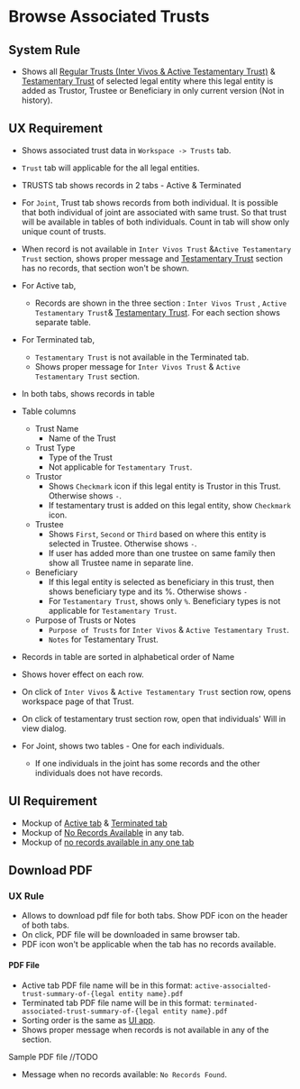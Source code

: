 # Browse Associated Trusts

## System Rule

- Shows all [Regular Trusts (Inter Vivos & Active Testamentary Trust)](../legal-entities/trust.md#browse-associated-trusts) & [Testamentary Trust](../estate-plan/testamentary-trust.md#browse-associated-trusts) of selected legal entity where this legal entity is added as Trustor, Trustee or Beneficiary in only current version (Not in history).

## UX Requirement

- Shows associated trust data in `Workspace -> Trusts` tab.

- `Trust` tab will applicable for the all legal entities.

- TRUSTS tab shows records in 2 tabs - Active & Terminated

- For `Joint`, Trust tab shows records from both individual. It is possible that both individual of joint are associated with same trust. So that trust will be available in tables of both individuals. Count in tab will show only unique count of trusts.

- When record is not available in `Inter Vivos Trust` &`Active Testamentary Trust` section, shows proper message and [Testamentary Trust](../estate-plan/testamentary-trust.md#browse-associated-trusts) section has no records, that section won't be shown.

- For Active tab, 

  - Records are shown in the three section : `Inter Vivos Trust` , `Active Testamentary Trust`& [Testamentary Trust](../estate-plan/testamentary-trust.md#browse-associated-trusts). For each section shows separate table.

- For Terminated tab, 

  - `Testamentary Trust` is not available in the Terminated tab.
  - Shows proper message for `Inter Vivos Trust` & `Active Testamentary Trust` section.

- In both tabs, shows records in table

- Table columns 
  - Trust Name
    - Name of the Trust
  - Trust Type
    - Type of the Trust
    - Not applicable for `Testamentary Trust`.
  - Trustor
    - Shows `Checkmark` icon if this legal entity is Trustor in this Trust. Otherwise shows ` - `.
    - If testamentary trust is added on this legal entity, show `Checkmark` icon.
  - Trustee
    - Shows `First`, `Second` or `Third` based on where this entity is selected in Trustee. Otherwise shows `-`.
    - If user has added more than one trustee on same family  then show all Trustee name in separate line.
  - Beneficiary
    - If this legal entity is selected as beneficiary in this trust, then shows beneficiary type and its %.  Otherwise shows `-`
    - For  `Testamentary Trust`, shows only `%`. Beneficiary types is not applicable for `Testamentary Trust`.
  - Purpose of Trusts or Notes
    - `Purpose of Trusts` for `Inter Vivos` & `Active Testamentary Trust`.
    - `Notes` for Testamentary Trust.
  
- Records in table are sorted in alphabetical order of Name

- Shows hover effect on each row.

- On click of `Inter Vivos` & `Active Testamentary Trust` section row, opens workspace page of that Trust.

- On click of testamentary trust section row, open that individuals' Will in view dialog.

- For Joint, shows two tables - One for each individuals. 

  - If one individuals in the joint has some records and the other individuals does not have records. 

  

## UI Requirement

- Mockup of [Active tab](https://drive.google.com/file/d/1lOvT6cX67sc4MXNtKQTLQ1JWT87xQNiS/view?usp=sharing)  & [Terminated tab](https://drive.google.com/file/d/15IDeMJy1xF98haaGjjA_IUaFGsreeMhH/view?usp=sharing)
- Mockup of [No Records Available](https://drive.google.com/file/d/1lHCrRs_XvU9_7uMduYWwfHBL4i9MG0nC/view?usp=sharing) in any tab.
- Mockup of [no records available in any one tab](https://drive.google.com/file/d/1M7hylqiet2E4vnDFDIGoh0qk6Jtc_uSs/view?usp=sharing)



## Download PDF

### UX Rule

- Allows to download pdf file for both tabs. Show PDF icon on the header of both tabs. 
- On click, PDF file will be downloaded in same browser tab.
- PDF icon won't be applicable when the tab has no records available.

#### PDF File

- Active tab PDF file name will be in this format: `active-associalted-trust-summary-of-{legal entity name}.pdf`
- Terminated tab PDF file name will be in this format: `terminated-associated-trust-summary-of-{legal entity name}.pdf`
- Sorting order is the same as [UI app](#ux-requirement).
- Shows proper message when records is not available in any of the section.

Sample PDF file //TODO

- Message when no records available: `No Records Found`.
